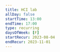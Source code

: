 ```yaml
---
title: HCI lab
allDay: false
startTime: 13:00
endTime: 17:00
type: recurring
daysOfWeek: [F]
startRecur: 2023-08-04
endRecur: 2023-11-01
---
```

